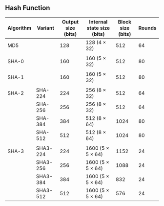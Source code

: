 Hash Function
-------------
| Algorithm  | Variant  | Output size  (bits) | Internal state  size (bits) | Block size  (bits) | Rounds |
|------------|----------|---------------------|-----------------------------|--------------------|--------|
|     MD5    |          |         128         |         128 (4 × 32)        |         512        |   64   |
|            |          |                     |                             |                    |        |
|    SHA-0   |          |         160         |         160 (5 × 32)        |         512        |   80   |
|            |          |                     |                             |                    |        |
|    SHA-1   |          |         160         |         160 (5 × 32)        |         512        |   80   |
|            |          |                     |                             |                    |        |
|    SHA-2   |  SHA-224 |         224         |         256 (8 × 32)        |         512        |   64   |
|            |  SHA-256 |         256         |         256 (8 × 32)        |         512        |   64   |
|            |  SHA-384 |         384         |         512 (8 × 64)        |        1024        |   80   |
|            |  SHA-512 |         512         |         512 (8 × 64)        |        1024        |   80   |
|            |          |                     |                             |                    |        |
|    SHA-3   | SHA3-224 |         224         |      1600 (5 × 5 × 64)      |        1152        |   24   |
|            | SHA3-256 |         256         |      1600 (5 × 5 × 64)      |        1088        |   24   |
|            | SHA3-384 |         384         |      1600 (5 × 5 × 64)      |         832        |   24   |
|            | SHA3-512 |         512         |      1600 (5 × 5 × 64)      |         576        |   24   |
